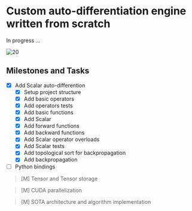 # Custom auto-differentiation engine written from scratch

In progress ... 

![20](https://geps.dev/progress/20)

## Milestones and Tasks
- [x] Add Scalar auto-differention
  - [x] Setup project structure
  - [x] Add basic operators
  - [x] Add operators tests
  - [x] Add basic functions
  - [x] Add Scalar
  - [x] Add forward functions
  - [x] Add backward functions
  - [x] Add Scalar operator overloads
  - [x] Add Scalar tests
  - [x] Add topological sort for backpropagation
  - [x] Add backpropagation
        
- [ ] Python bindings

> [M] Tensor and Tensor storage

> [M] CUDA parallelization

> [M] SOTA architecture and algorithm implementation
